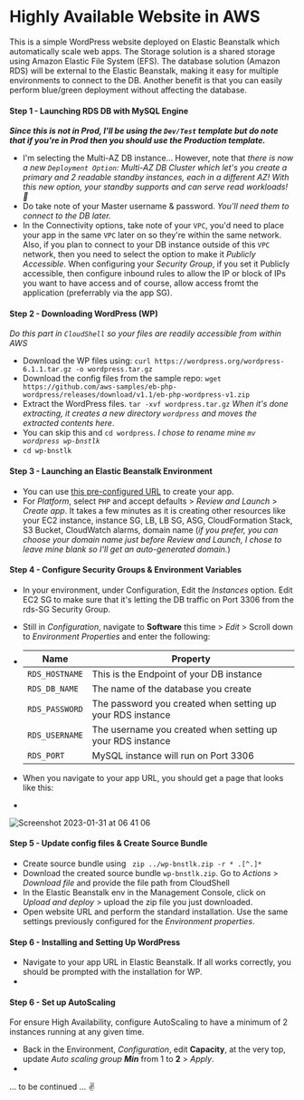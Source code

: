 # Highly Available Website in AWS

This is a simple WordPress website deployed on Elastic Beanstalk which automatically scale web apps. The Storage solution is a shared storage using Amazon Elastic File System (EFS).
The database solution (Amazon RDS) will be external to the Elastic Beanstalk, making it easy for multiple environments to connect to the DB. Another benefit is that you can easily perform blue/green deployment without affecting the database.

#### Step 1 - Launching RDS DB with MySQL Engine
**_Since this is not in Prod, I'll be using the `Dev/Test` template but do note that if you're in Prod then you should use the Production template._**
- I'm selecting the Multi-AZ DB instance... However, note that _there is now a new `Deployment Option`: Multi-AZ DB Cluster which let's you create a primary and 2 readable standby instances, each in a different AZ! With this new option, your standby supports and can serve read workloads! :clap:_
- Do take note of your Master username & password. _You'll need them to connect to the DB later._
- In the Connectivity options, take note of your `VPC`, you'd need to place your app in the same `VPC` later on so they're within the same network. Also, if you plan to connect to your DB instance outside of this `VPC` network, then you need to select the option to make it _Publicly Accessible_. When configuring your _Security Group_, if you set it Publicly accessible, then configure inbound rules to allow the IP or block of IPs you want to have access and of course, allow access fromt the application (preferrably via the app SG).

#### Step 2 - Downloading WordPress (WP)
_Do this part in `CloudShell` so your files are readily accessible from within AWS_
- Download the WP files using: `curl https://wordpress.org/wordpress-6.1.1.tar.gz -o wordpress.tar.gz`
- Download the config files from the sample repo: `wget https://github.com/aws-samples/eb-php-wordpress/releases/download/v1.1/eb-php-wordpress-v1.zip`
- Extract the WordPress files. `tar -xvf wordpress.tar.gz` _When it's done extracting, it creates a new directory `wordpress` and moves the extracted contents here_.
- You can skip this and `cd wordpress`. _I chose to rename mine `mv wordpress wp-bnstlk`_
- `cd wp-bnstlk`

#### Step 3 - Launching an Elastic Beanstalk Environment
- You can use [this pre-configured URL](https://us-east-1.console.aws.amazon.com/elasticbeanstalk/home#/newApplication?applicationName=eve-elb-app&environmentType=LoadBalanced) to create your app.
- For _Platform_, select `PHP` and accept defaults > _Review and Launch_ > _Create app_. It takes a few minutes as it is creating other resources like your EC2 instance, instance SG, LB, LB SG, ASG, CloudFormation Stack, S3 Bucket, CloudWatch alarms, domain name (_if you prefer, you can choose your domain name just before Review and Launch, I chose to leave mine blank so I'll get an auto-generated domain._)


#### Step 4 - Configure Security Groups & Environment Variables
- In your environment, under Configuration, Edit the _Instances_ option. Edit EC2 SG to make sure that it's letting the DB traffic on Port 3306 from the rds-SG Security Group. 
- Still in _Configuration_, navigate to **Software** this time > _Edit_ > Scroll down to _Environment Properties_ and enter the following:

- | Name             | Property                                                   |
  |-----             | --------                                                   |
  |`RDS_HOSTNAME`    | This is the Endpoint of your DB instance                   |
  |`RDS_DB_NAME`     | The name of the database you create                        |
  |`RDS_PASSWORD`    | The password you created when setting up your RDS instance |
  |`RDS_USERNAME`    | The username you created when setting up your RDS instance | 
  |`RDS_PORT`        | MySQL instance will run on Port 3306                       | 

- When you navigate to your app URL, you should get a page that looks like this:
-
![Screenshot 2023-01-31 at 06 41 06](https://user-images.githubusercontent.com/64602124/215809050-2afaaefc-5b09-4cd2-8e52-36756e938c69.png)


#### Step 5 - Update config files & Create Source Bundle
- Create source bundle using ` zip ../wp-bnstlk.zip -r * .[^.]*`
- Download the created source bundle `wp-bnstlk.zip`. Go to _Actions_ > _Download file_ and provide the file path from CloudShell
- In the Elastic Beanstalk env in the Management Console, click on _Upload and deploy_ > upload the zip file you just downloaded.
- Open website URL and perform the standard installation. Use the same settings previously configured for the _Environment properties_.


#### Step 6 - Installing and Setting Up WordPress
- Navigate to your app URL in Elastic Beanstalk. If all works correctly, you should be prompted with the installation for WP.
-



#### Step 6 - Set up AutoScaling
For ensure High Availability, configure AutoScaling to have a minimum of 2 instances running at any given time. 
- Back in the Environment, _Configuration_, edit **Capacity**, at the very top, update _Auto scaling group_ **_Min_** from 1 to **2** > _Apply_.
- 







... to be continued ... :v:
